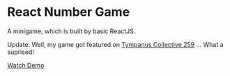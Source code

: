 # React Number Game
A minigame, which is built by basic ReactJS.

Update: Well, my game got featured on [Tympanus Collective 259](https://tympanus.net/codrops/collective/collective-259/) ... What a suprised!

[Watch Demo](https://codepen.io/mikun/pen/jrRJjq)
